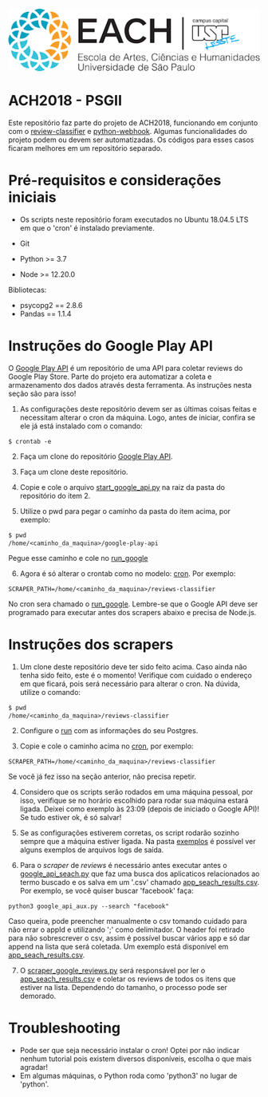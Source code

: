 ![EACH-USP](./imagens/each.png)

# ACH2018 - PSGII

Este repositório faz parte do projeto de ACH2018,  funcionando em conjunto com o [review-classifier](https://github.com/mautoz/reviews-classifier) e [python-webhook](https://github.com/mautoz/python-webhook).
Algumas funcionalidades do projeto podem ou devem ser automatizadas. Os códigos para esses casos ficaram melhores em um repositório separado.


# Pré-requisitos e considerações iniciais

- Os scripts neste repositório foram executados no Ubuntu 18.04.5 LTS em que o 'cron' é instalado previamente.

- Git
- Python >= 3.7
- Node >= 12.20.0

Bibliotecas:
- psycopg2 == 2.8.6
- Pandas == 1.1.4


# Instruções do Google Play API

O [Google Play API](https://github.com/facundoolano/google-play-api) é um repositório de uma API para coletar reviews do Google Play Store. Parte do projeto era automatizar a coleta e armazenamento dos dados através desta ferramenta. As instruções nesta seção são para isso!

1. As configurações deste repositório devem ser as últimas coisas feitas e necessitam alterar o cron da máquina. Logo, antes de iniciar, confira se ele já está instalado com o comando:
```
$ crontab -e
```

2. Faça um clone do repositório [Google Play API](https://github.com/facundoolano/google-play-api).

3. Faça um clone deste repositório.

4. Copie e cole o arquivo [start_google_api.py](./start_google_api.py) na raiz da pasta do repositório do item 2.

5. Utilize o pwd para pegar o caminho da pasta do item acima, por exemplo:
```
$ pwd
/home/<caminho_da_maquina>/google-play-api
```
Pegue esse caminho e cole no [run_google](run_google)

6. Agora é só alterar o crontab como no modelo: [cron](crontab). Por exemplo:
```
SCRAPER_PATH=/home/<caminho_da_maquina>/reviews-classifier
```
No cron sera chamado o [run_google](run_google). Lembre-se que o Google API deve ser programado para executar antes dos scrapers abaixo e precisa de Node.js.

# Instruções dos scrapers

1. Um clone deste repositório deve ter sido feito acima. Caso ainda não tenha sido feito, este é o momento! Verifique com cuidado o endereço em que ficará, pois será necessário para alterar o cron. Na dúvida, utilize o comando:
```
$ pwd
/home/<caminho_da_maquina>/reviews-classifier
```

2. Configure o [run](run) com as informações do seu Postgres.

3. Copie e cole o caminho acima no [cron](crontab), por exemplo:
```
SCRAPER_PATH=/home/<caminho_da_maquina>/reviews-classifier
```
Se você já fez isso na seção anterior, não precisa repetir.

4. Considero que os scripts serão rodados em uma máquina pessoal, por isso, verifique se no horário escolhido para rodar sua máquina estará ligada. Deixei como exemplo às 23:09 (depois de iniciado o Google API)! Se tudo estiver ok, é só salvar!

5. Se as configurações estiverem corretas, os script rodarão sozinho sempre que a máquina estiver ligada. Na pasta [exemplos](/exemplos) é possível ver alguns exemplos de arquivos logs de saída.

6. Para o _scraper_ de _reviews_ é necessário antes executar antes o [google_api_seach.py](google_api_seach.py) que faz uma busca dos aplicaticos relacionados ao termo buscado e os salva em um '.csv' chamado [app_seach_results.csv](app_seach_results.csv). Por exemplo, se você quiser buscar 'facebook' faça:
```
python3 google_api_aux.py --search "facebook"
```
Caso queira, pode preencher manualmente o csv tomando cuidado para não errar o appId e utilizando ';' como delimitador. O header foi retirado para não sobrescrever o csv, assim é possível buscar vários app e só dar append na lista que será coletada. 
Um exemplo está disponível em [app_seach_results.csv](app_seach_results.csv).

7. O [scraper_google_reviews.py](scraper_google_reviews.py) será responsável por ler o [app_seach_results.csv](app_seach_results.csv) e coletar os reviews de todos os itens que estiver na lista. Dependendo do tamanho, o processo pode ser demorado.

# Troubleshooting

- Pode ser que seja necessário instalar o cron! Optei por não indicar nenhum tutorial pois existem diversos disponíveis, escolha o que mais agradar!
- Em algumas máquinas, o Python roda como 'python3' no lugar de 'python'.
